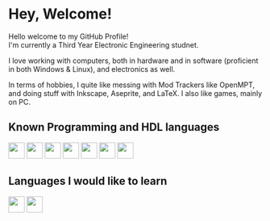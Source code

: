 <!--- TheJollyDuck --->
<!--- README.MD    --->

# Hey, Welcome!

Hello welcome to my GitHub Profile!  
I'm currently a Third Year Electronic Engineering studnet.

I love working with computers, both in hardware and in software (proficient in both Windows & Linux), and electronics as well.

In terms of hobbies, I quite like messing with Mod Trackers like OpenMPT, and doing stuff with Inkscape, Aseprite, and LaTeX. I also like games, mainly on PC.

## Known Programming and HDL languages

<p float="left">
<img src="https://user-images.githubusercontent.com/63452367/158695695-0cd28ac8-5533-4edc-a524-7ef8748fddf9.png" height=32>
<img src="https://user-images.githubusercontent.com/63452367/158695746-4208a182-8b7d-4cdc-b339-6aaf14ea3993.png" height=32>
<img src="https://user-images.githubusercontent.com/63452367/158695817-4cac6068-506a-4774-9cdf-a65e0f0b622e.png" height=32>
<img src="https://user-images.githubusercontent.com/63452367/158695893-ea0918a7-9608-41d1-8db3-7f337d325b98.png" height=32>
<img src="https://user-images.githubusercontent.com/63452367/158695988-ba3a287d-6347-4396-8c5f-81e8795462d4.png" height=32>
<img src="https://user-images.githubusercontent.com/63452367/158696870-5065b93d-1020-4957-a88f-4cfd67d68bc8.png" height=32>
<img src="https://user-images.githubusercontent.com/63452367/158695641-d7aa139a-797d-425a-a2da-63b0275f0d1a.png" height=32>
</p>

## Languages I would like to learn

<p float="left">
<img src="https://user-images.githubusercontent.com/63452367/158696275-a5f1485a-bd6a-47c0-9945-5ceaddd593b6.png" height=32>
<img src="https://user-images.githubusercontent.com/63452367/158696425-4ad9060a-4ac9-49de-af14-45b26ae4888b.png" height=32>
</p>

